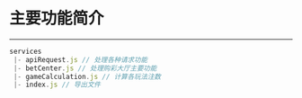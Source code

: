 # 主要功能简介
***
```js
services
 |- apiRequest.js // 处理各种请求功能
 |- betCenter.js // 处理购彩大厅主要功能
 |- gameCalculation.js // 计算各玩法注数
 |- index.js // 导出文件
```
